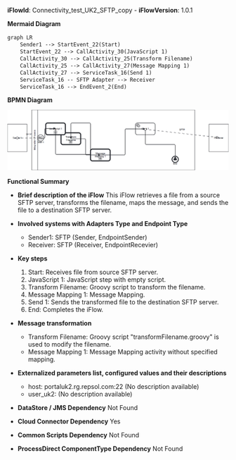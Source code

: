 **iFlowId**: Connectivity_test_UK2_SFTP_copy - **iFlowVersion**: 1.0.1

**Mermaid Diagram**
```mermaid
graph LR
    Sender1 --> StartEvent_22(Start)
    StartEvent_22 --> CallActivity_30(JavaScript 1)
    CallActivity_30 --> CallActivity_25(Transform Filename)
    CallActivity_25 --> CallActivity_27(Message Mapping 1)
    CallActivity_27 --> ServiceTask_16(Send 1)
    ServiceTask_16 -- SFTP Adapter --> Receiver
    ServiceTask_16 --> EndEvent_2(End)
```
**BPMN Diagram**

![BPMN Diagram](./Connectivity_test_UK2_SFTP_copy-1.0.1.png "BPMN Diagram")

**Functional Summary**
- **Brief description of the iFlow**
This iFlow retrieves a file from a source SFTP server, transforms the filename, maps the message, and sends the file to a destination SFTP server.

- **Involved systems with Adapters Type and Endpoint Type**
    - Sender1: SFTP (Sender, EndpointSender)
    - Receiver: SFTP (Receiver, EndpointRecevier)

- **Key steps**
    1. Start: Receives file from source SFTP server.
    2. JavaScript 1:  JavaScript step with empty script.
    3. Transform Filename: Groovy script to transform the filename.
    4. Message Mapping 1: Message Mapping.
    5. Send 1: Sends the transformed file to the destination SFTP server.
    6. End: Completes the iFlow.

- **Message transformation**
    - Transform Filename: Groovy script "transformFilename.groovy" is used to modify the filename.
    - Message Mapping 1: Message Mapping activity without specified mapping.

- **Externalized parameters list, configured values and their descriptions**
    - host: portaluk2.rg.repsol.com:22 (No description available)
    - user_uk2: (No description available)

- **DataStore / JMS Dependency**
Not Found

- **Cloud Connector Dependency**
Yes

- **Common Scripts Dependency**
Not Found

- **ProcessDirect ComponentType Dependency**
Not Found